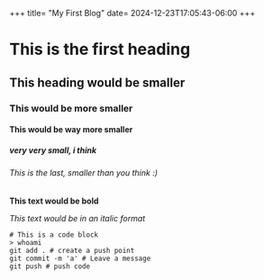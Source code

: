 +++
title= "My First Blog"
date= 2024-12-23T17:05:43-06:00
+++

# This is the first heading

## This heading would be smaller

### This would be more smaller

#### This would be way more smaller

##### very very small, i think

###### This is the last, smaller than you think :)


**This text would be bold**


_This text would be in an italic format_


```
# This is a code block
> whoami
git add . # create a push point
git commit -m 'a' # Leave a message
git push # push code
```





